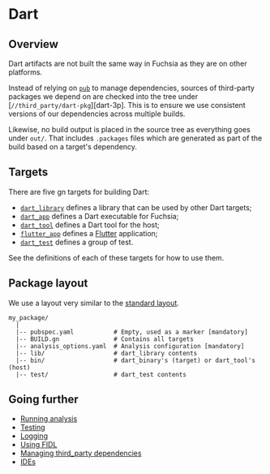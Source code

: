 # Dart


## Overview

Dart artifacts are not built the same way in Fuchsia as they are on other
platforms.

Instead of relying on [`pub`][pub] to manage dependencies, sources of
third-party packages we depend on are checked into the tree under
[`//third_party/dart-pkg`][dart-3p].
This is to ensure we use consistent versions of our dependencies across multiple
builds.

Likewise, no build output is placed in the source tree as everything goes under
`out/`. That includes `.packages` files which are generated as part of the build
based on a target's dependency.


## Targets

There are five gn targets for building Dart:
- [`dart_library`][target-library] defines a library that can be used by other
Dart targets;
- [`dart_app`][target-app] defines a Dart executable for Fuchsia;
- [`dart_tool`][target-tool] defines a Dart tool for the host;
- [`flutter_app`][target-flutter] defines a [Flutter][flutter] application;
- [`dart_test`][target-test] defines a group of test.

See the definitions of each of these targets for how to use them.


## Package layout

We use a layout very similar to the [standard layout][package-layout].

```
my_package/
  |
  |-- pubspec.yaml           # Empty, used as a marker [mandatory]
  |-- BUILD.gn               # Contains all targets
  |-- analysis_options.yaml  # Analysis configuration [mandatory]
  |-- lib/                   # dart_library contents
  |-- bin/                   # dart_binary's (target) or dart_tool's (host)
  |-- test/                  # dart_test contents
```

## Going further

- [Running analysis](analysis.md)
- [Testing](testing.md)
- [Logging](logging.md)
- [Using FIDL](fidl.md)
- [Managing third_party dependencies](third_party.md)
- [IDEs](ides.md)


[pub]: https://www.dartlang.org/tools/pub/get-started "Pub"
[package-layout]: https://www.dartlang.org/tools/pub/package-layout "Package layout"
[target-library]: https://fuchsia.googlesource.com/build/+/master/dart/dart_library.gni "dart_library target"
[target-app]: https://fuchsia.googlesource.com/dart_content_handler/+/master/dart_app.gni "dart_app target"
[target-tool]: https://fuchsia.googlesource.com/build/+/master/dart/dart_tool.gni "dart_tool target"
[target-flutter]: https://github.com/flutter/engine/blob/master/build/flutter_app.gni "flutter_app target"
[target-test]: https://fuchsia.googlesource.com/build/+/master/dart/dart_test.gni "dart_test target"
[flutter]: https://flutter.io/ "Flutter"
